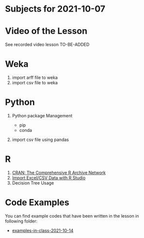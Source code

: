 # Subjects for 2021-10-07

# Video of the Lesson

See recorded video lesson TO-BE-ADDED


# Weka

1. import arff file to weka
2. import csv file to weka




# Python

1. Python package Management
    - pip
    - conda

2. import csv file using pandas

# R 

1. [CRAN: The Comprehensive R Archive Network](../course-content/CRAN.md)
2. [Import Excel/CSV Data with R Studio](../course-content/import-excel-data-in-rstudio)
3. Decision Tree Usage



# Code Examples

You can find example codes that have been written in the lesson in following folder:
 - [examples-in-class-2021-10-14](source-files-2021/2020-10-14.zip)


